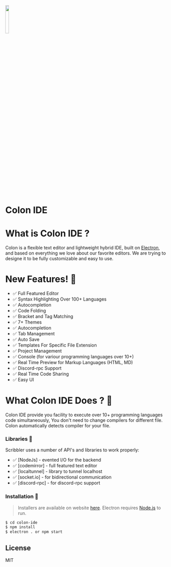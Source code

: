 <img src="https://raw.githubusercontent.com/Chhekur/colon-ide/master/assets/icon.png" width="15%">

# Colon IDE

# What is Colon IDE ?
Colon is a flexible text editor and lightweight hybrid IDE, built on [Electron](https://github.com/electron/electron), and based on everything we love about our favorite editors. We are trying to designe it to be fully customizable and easy to use.

    

# New Features! 🌟

  - ✅ Full Featured Editor
  - ✅ Syntax Highlighting Over 100+ Languages
  - ✅ Autocompletion
  - ✅ Code Folding
  - ✅ Bracket and Tag Matching
  - ✅ 7+ Themes
  - ✅ Autocompletion
  - ✅ Tab Management
  - ✅ Auto Save
  - ✅ Templates For Specific File Extension
  - ✅ Project Management
  - ✅ Console (for variour programming languages over 10+)
  - ✅ Real Time Preview for Markup Languages (HTML, MD)
  - ✅ Discord-rpc Support
  - ✅ Real Time Code Sharing
  - ✅ Easy UI

# What Colon IDE Does ? 🌟
Colon IDE provide you facility to execute over 10+ programming languages code simultaneously, You don't need to change compilers for different file. Colon automatically detects compiler for your file.

### Libraries 🌟

Scribbler uses a number of API's and libraries to work properly:

* ✅ [NodeJs] - evented I/O for the backend
* ✅ [codemirror] - full featured text editor
* ✅ [localtunnel] - library to tunnel localhost
* ✅ [socket.io] - for bidirectional communication
* ✅ [discord-rpc] - for discord-rpc support

### Installation 🌟
> Installers are available on website [here](https://chhekur.github.io/colon-ide/).
> Electron requires [Node.js](https://nodejs.org/) to run.



```sh
$ cd colon-ide
$ npm install
$ electron . or npm start
```
License
----

MIT

[//]: # "These are reference links used in the body of this note and get stripped out when the markdown processor does its job. There is no need to format nicely because it shouldn't be seen. Thanks SO - http://stackoverflow.com/questions/4823468/store-comments-in-markdown-syntax"
